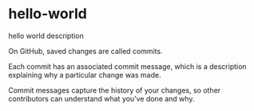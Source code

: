 # hello-world
hello world description

On GitHub, saved changes are called commits. 

Each commit has an associated commit message, which is a description explaining why a particular change was made. 

Commit messages capture the history of your changes, so other contributors can understand what you’ve done and why.
